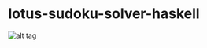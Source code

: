 # lotus-sudoku-solver-haskell
![alt tag](https://raw.githubusercontent.com/ideascape/lotus-sudoku-solver-haskell/master/readme-pics/lss1.png)
